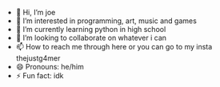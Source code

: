 - 👋 Hi, I’m joe
- 👀 I’m interested in programming, art, music and games
- 🌱 I’m currently learning python in high school
- 💞️ I’m looking to collaborate on whatever i can 
- 📫 How to reach me through here or you can go to my insta thejustg4mer
- 😄 Pronouns: he/him
- ⚡ Fun fact: idk

<!---
Just-noo/Just-noo is a ✨ special ✨ repository because its `README.md` (this file) appears on your GitHub profile.
You can click the Preview link to take a look at your changes.
--->
